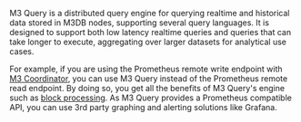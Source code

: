 M3 Query is a distributed query engine for querying realtime and historical data stored in M3DB nodes, supporting several query languages. It is designed to support both low latency realtime queries and queries that can take longer to execute, aggregating over larger datasets for analytical use cases.

For example, if you are using the Prometheus remote write endpoint with [M3 Coordinator](/v1.0/docs/integrations/prometheus), you can use M3 Query instead of the Prometheus remote read endpoint. By doing so, you get all the benefits of M3 Query's engine such as [block processing](/v1.0/docs/architecture/m3query/blocks/). As M3 Query provides a Prometheus compatible API, you can use 3rd party graphing and alerting solutions like Grafana.
